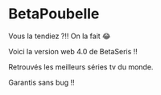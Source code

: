 # BetaPoubelle

Vous la tendiez ?!! On la fait 😂

Voici la version web 4.0 de BetaSeris !!

Retrouvés les meilleurs séries tv du monde.

Garantis sans bug !!
